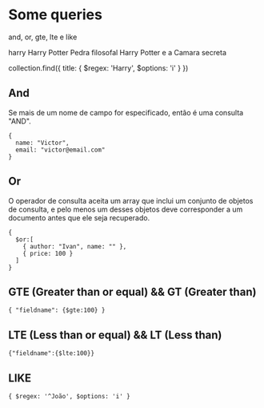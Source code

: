 # Some queries

and, or, gte, lte e like


harry
Harry Potter Pedra filosofal
Harry Potter e a Camara secreta


collection.find({
  title: { $regex: 'Harry', $options: 'i' }
})

## And
Se mais de um nome de campo for especificado, então é uma consulta "AND".
```
{
  name: "Victor",
  email: "victor@email.com"
}
```

## Or
O operador de consulta aceita um array que inclui um conjunto de objetos de consulta, e pelo menos um desses objetos deve corresponder a um documento antes que ele seja recuperado.
```
{
  $or:[
    { author: "Ivan", name: "" },
    { price: 100 }
  ]
}
```

## GTE (Greater than or equal) && GT (Greater than)
```
{ "fieldname": {$gte:100} }
```

## LTE (Less than or equal) && LT (Less than)
```
{"fieldname":{$lte:100}}
```

## LIKE
```
{ $regex: '^João', $options: 'i' } 
```
